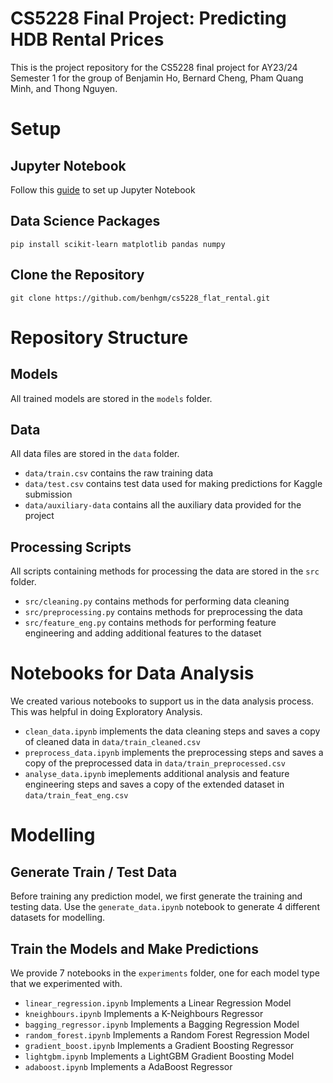
# CS5228 Final Project: Predicting HDB Rental Prices
This is the project repository for the CS5228 final project for AY23/24 Semester 1 for the group of Benjamin Ho, Bernard Cheng, Pham Quang Minh, and Thong Nguyen.

# Setup
## Jupyter Notebook
Follow this [guide](https://jupyter.org/install) to set up Jupyter Notebook

## Data Science Packages
```
pip install scikit-learn matplotlib pandas numpy
```

## Clone the Repository
```
git clone https://github.com/benhgm/cs5228_flat_rental.git
```

# Repository Structure
## Models
All trained models are stored in the `models` folder.
## Data
All data files are stored in the `data` folder.
- `data/train.csv` contains the raw training data
- `data/test.csv` contains test data used for making predictions for Kaggle submission
- `data/auxiliary-data` contains all the auxiliary data provided for the project

## Processing Scripts
All scripts containing methods for processing the data are stored in the `src` folder.
- `src/cleaning.py` contains methods for performing data cleaning
- `src/preprocessing.py` contains methods for preprocessing the data
- `src/feature_eng.py` contains methods for performing feature engineering and adding additional features to the dataset

# Notebooks for Data Analysis
We created various notebooks to support us in the data analysis process. This was helpful in doing Exploratory Analysis.
- `clean_data.ipynb` implements the data cleaning steps and saves a copy of cleaned data in `data/train_cleaned.csv`
- `preprocess_data.ipynb` implements the preprocessing steps and saves a copy of the preprocessed data in `data/train_preprocessed.csv`
- `analyse_data.ipynb` imeplements additional analysis and feature engineering steps and saves a copy of the extended dataset in `data/train_feat_eng.csv`

# Modelling
## Generate Train / Test Data
Before training any prediction model, we first generate the training and testing data. Use the `generate_data.ipynb` notebook to generate 4 different datasets for modelling.

## Train the Models and Make Predictions
We provide 7 notebooks in the `experiments` folder, one for each model type that we experimented with.
- `linear_regression.ipynb` Implements a Linear Regression Model
- `kneighbours.ipynb` Implements a K-Neighbours Regressor
- `bagging_regressor.ipynb` Implements a Bagging Regression Model
- `random_forest.ipynb` Implements a Random Forest Regression Model
- `gradient_boost.ipynb` Implements a Gradient Boosting Regressor
- `lightgbm.ipynb` Implements a LightGBM Gradient Boosting Model
- `adaboost.ipynb` Implements a AdaBoost Regressor
